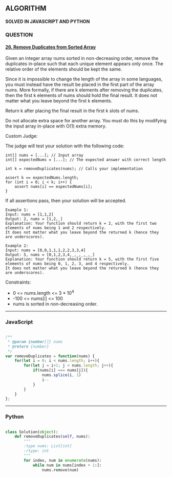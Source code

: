 ## ALGORITHM

#### SOLVED IN JAVASCRIPT AND PYTHON
### QUESTION

#### [26. Remove Duplicates from Sorted Array](https://leetcode.com/problems/remove-duplicates-from-sorted-array/)

Given an integer array nums sorted in non-decreasing order, remove the duplicates in-place such that each unique element appears only once. The relative order of the elements should be kept the same.

Since it is impossible to change the length of the array in some languages, you must instead have the result be placed in the first part of the array nums. More formally, if there are k elements after removing the duplicates, then the first k elements of nums should hold the final result. It does not matter what you leave beyond the first k elements.

Return k after placing the final result in the first k slots of nums.

Do not allocate extra space for another array. You must do this by modifying the input array in-place with O(1) extra memory.

Custom Judge:

The judge will test your solution with the following code:

```
int[] nums = [...]; // Input array
int[] expectedNums = [...]; // The expected answer with correct length

int k = removeDuplicates(nums); // Calls your implementation

assert k == expectedNums.length;
for (int i = 0; i < k; i++) {
    assert nums[i] == expectedNums[i];
}
```
If all assertions pass, then your solution will be accepted.


```
Example 1:
Input: nums = [1,1,2]
Output: 2, nums = [1,2,_]
Explanation: Your function should return k = 2, with the first two elements of nums being 1 and 2 respectively.
It does not matter what you leave beyond the returned k (hence they are underscores).

Example 2:
Input: nums = [0,0,1,1,1,2,2,3,3,4]
Output: 5, nums = [0,1,2,3,4,_,_,_,_,_]
Explanation: Your function should return k = 5, with the first five elements of nums being 0, 1, 2, 3, and 4 respectively.
It does not matter what you leave beyond the returned k (hence they are underscores).
```

Constraints:

* 0 <= nums.length <= 3 * 10<sup>4</sup>
* -100 <= nums[i] <= 100
* nums is sorted in non-decreasing order.

-----

### JavaScript

```js

/**
 * @param {number[]} nums
 * @return {number}
 */
var removeDuplicates = function(nums) {
    for(let i = 0; i < nums.length; i++){
        for(let j = i+1; j < nums.length; j++){
            if(nums[i] === nums[j]){
                nums.splice(i, 1)
                i--
            }
        }
    }
};

```
-----

### Python

```py

class Solution(object):
    def removeDuplicates(self, nums):
        """
        :type nums: List[int]
        :rtype: int
        """
        for index, num in enumerate(nums):
            while num in nums[index + 1:]:
                nums.remove(num)
                    
```

